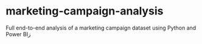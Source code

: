 # marketing-campaign-analysis
Full end-to-end analysis of a marketing campaign dataset using Python and Power BIز
